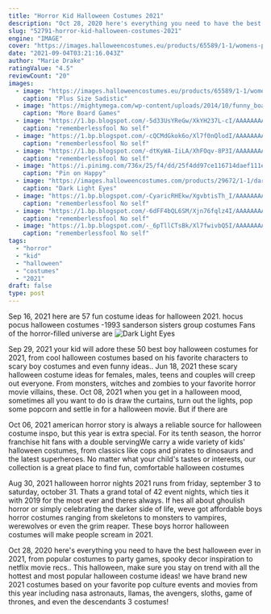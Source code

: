 ```yaml
---
title: "Horror Kid Halloween Costumes 2021"
description: "Oct 28, 2020 here's everything you need to have the best halloween ever in 2021, from popular costumes to party games, spooky decor inspiration to netflix movie recs."
slug: "52791-horror-kid-halloween-costumes-2021"
engine: "IMAGE"
cover: "https://images.halloweencostumes.eu/products/65589/1-1/womens-plus-size-sadistic-clown-costume.jpg"
date: "2021-09-04T03:21:16.043Z"
author: "Marie Drake"
ratingValue: "4.5"
reviewCount: "20"
images:
  - image: "https://images.halloweencostumes.eu/products/65589/1-1/womens-plus-size-sadistic-clown-costume.jpg"
    caption: "Plus Size Sadistic"
  - image: "https://mightymega.com/wp-content/uploads/2014/10/funny_board_game_movie_posters_5.jpg"
    caption: "More Board Games"
  - image: "https://1.bp.blogspot.com/-5d33UsYReGw/XkYH237L-cI/AAAAAAAAcs4/RsaBkG8FeKgQozxSOjm29PyLYdiR_mZswCLcBGAsYHQ/s1600/Untitled441.png"
    caption: "rememberlessfool No self"
  - image: "https://1.bp.blogspot.com/-cQCMdGkok6o/Xl7f0nQlodI/AAAAAAAAeao/gDspeLHbtpUno6mbLinMac1Y2kiAl3w8wCLcBGAsYHQ/s1600/Untitled1269.png"
    caption: "rememberlessfool No self"
  - image: "https://1.bp.blogspot.com/-dtKyWA-IiLA/XhFOqv-8P3I/AAAAAAAAb5g/6vAontyp5sUJqFQ5URUYW2xu8Yg2JgaiwCLcBGAsYHQ/s1600/Untitled124.png"
    caption: "rememberlessfool No self"
  - image: "https://i.pinimg.com/736x/25/f4/dd/25f4dd97ce116714daef111e318bb803--halloween-poems-cute-halloween.jpg"
    caption: "Pin on Happy"
  - image: "https://images.halloweencostumes.com/products/29672/1-1/dark-light-eyes-application.jpg"
    caption: "Dark Light Eyes"
  - image: "https://1.bp.blogspot.com/-CyaricRHEkw/XgvbtisTh_I/AAAAAAAAb2I/ZY_ewffLqYc-z7PxA_6197drchPKe0abQCLcBGAsYHQ/w1200-h630-p-k-no-nu/Untitled114.png"
    caption: "rememberlessfool No self"
  - image: "https://1.bp.blogspot.com/-6dFF4bQL6SM/Xjn76fqlz4I/AAAAAAAAcVg/xSssdHnm5QI4AZUU-_x8qUQHW7Bf4uROwCLcBGAsYHQ/s1600/Untitled303.png"
    caption: "rememberlessfool No self"
  - image: "https://1.bp.blogspot.com/-_6pTllCTsBk/Xl7fwivbQ5I/AAAAAAAAeZo/nntrjo8ih78zAfvAvH3X4wINhgLJu3YZQCLcBGAsYHQ/s1600/Untitled1253.png"
    caption: "rememberlessfool No self"
tags:
  - "horror"
  - "kid"
  - "halloween"
  - "costumes"
  - "2021"
draft: false
type: post
---
```


Sep 16, 2021 here are 57 fun costume ideas for halloween 2021.  hocus pocus halloween costumes -1993 sanderson sisters group costumes Fans of the horror-filled universe are
![Dark Light Eyes](https://images.halloweencostumes.com/products/29672/1-1/dark-light-eyes-application.jpg "Dark Light Eyes")

Sep 29, 2021 your kid will adore these 50 best boy halloween costumes for 2021, from cool halloween costumes based on his favorite characters to scary boy costumes and even funny ideas.. Jun 18, 2021 these scary halloween costume ideas for females, males, teens and couples will creep out everyone. From monsters, witches and zombies to your favorite horror movie villains, these. Oct 08, 2021 when you get in a halloween mood, sometimes all you want to do is draw the curtains, turn out the lights, pop some popcorn and settle in for a halloween movie. But if there are
<!--inArticleAds-->

<!--galleryOne-->

Oct 06, 2021 american horror story is always a reliable source for halloween costume inspo, but this year is extra special. For its tenth season, the horror franchise hit fans with a double servingWe carry a wide variety of kids' halloween costumes, from classics like cops and pirates to dinosaurs and the latest superheroes. No matter what your child's tastes or interests, our collection is a great place to find fun, comfortable halloween costumes
<!--inArticleAds-->

<!--galleryTwo-->

Aug 30, 2021 halloween horror nights 2021 runs from friday, september 3 to saturday, october 31. Thats a grand total of 42 event nights, which ties it with 2019 for the most ever  and theres always. If hes all about ghoulish horror or simply celebrating the darker side of life, weve got affordable boys horror costumes ranging from skeletons to monsters to vampires, werewolves or even the grim reaper. These boys horror halloween costumes will make people scream in 2021.
<!--galleryThree-->

Oct 28, 2020 here's everything you need to have the best halloween ever in 2021, from popular costumes to party games, spooky decor inspiration to netflix movie recs.. This halloween, make sure you stay on trend with all the hottest and most popular halloween costume ideas! we have brand new 2021 costumes based on your favorite pop culture events and movies from this year including nasa astronauts, llamas, the avengers, sloths, game of thrones, and even the descendants 3 costumes!